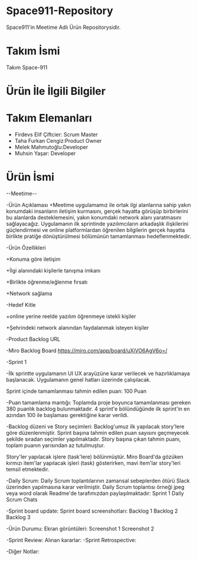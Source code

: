 # Space911-Repository
Space911'in Meetime Adlı Ürün Repositorysidir.

# Takım İsmi
Takım Space-911

# Ürün İle İlgili Bilgiler
   
# Takım Elemanları

* Firdevs Elif Çiftcier: Scrum Master
* Taha Furkan Cengiz:Product Owner
* Melek Mahmutoğlu:Developer
* Muhsin Yaşar: Developer 

# Ürün İsmi
 --Meetime--

-Ürün Açıklaması
+Meetime uygulamamız ile ortak ilgi alanlarına sahip yakın konumdaki insanların iletişim kurmasını, gerçek hayatta görüşüp birbirlerini bu alanlarda desteklemesini, yakın konumdaki network alanı yaratmasını sağlayacağız. Uygulamanın ilk sprintinde yazılımcıların arkadaşlık ilişkilerini güçlendirmesi ve online platformlardan öğrenilen bilgilerin gerçek hayatta birlikte pratiğe dönüştürülmesi bölümünün tamamlanması hedeflenmektedir.

-Ürün Özellikleri

+Konuma göre iletişim

+İlgi alanındaki kişilerle tanışma imkanı

+Birlikte öğrenme/eğlenme fırsatı

+Network sağlama 

-Hedef Kitle

+online yerine reelde yazılım öğrenmeye istekli kişiler

+Şehrindeki network alanından faydalanmak isteyen kişiler


-Product Backlog URL

-Miro Backlog Board
https://miro.com/app/board/uXjVO6AgV6o=/ 

-Sprint 1

-İlk sprintte uygulamanın UI UX arayüzüne karar verilecek ve hazırlıklamaya başlanacak. Uygulamanın genel hatları üzerinde çalışılacak.

Sprint içinde tamamlanması tahmin edilen puan: 100 Puan

-Puan tamamlama mantığı: Toplamda proje boyunca tamamlanması gereken 380 puanlık backlog bulunmaktadır. 4 sprint'e bölündüğünde ilk sprint'in en azından 100 ile başlaması gerektiğine karar verildi.

-Backlog düzeni ve Story seçimleri: Backlog'umuz ilk yapılacak story'lere göre düzenlenmiştir. Sprint başına tahmin edilen puan sayısını geçmeyecek şekilde sıradan seçimler yapılmaktadır. Story başına çıkan tahmin puanı, toplam puanın yarısından az tutulmuştur.

Story'ler yapılacak işlere (task'lere) bölünmüştür. Miro Board'da gözüken kırmızı item'lar yapılacak işleri (task) gösterirken, mavi item'lar story'leri temsil etmektedir.

-Daily Scrum: Daily Scrum toplantılarının zamansal sebeplerden ötürü Slack üzerinden yapılmasına karar verilmiştir. Daily Scrum toplantısı örneği jpeg veya word olarak Readme'de tarafımızdan paylaşılmaktadır: Sprint 1 Daily Scrum Chats

-Sprint board update: Sprint board screenshotları: Backlog 1 Backlog 2 Backlog 3

-Ürün Durumu: Ekran görüntüleri: Screenshot 1 Screenshot 2

-Sprint Review: Alınan kararlar: 
-Sprint Retrospective:

-Diğer Notlar:
